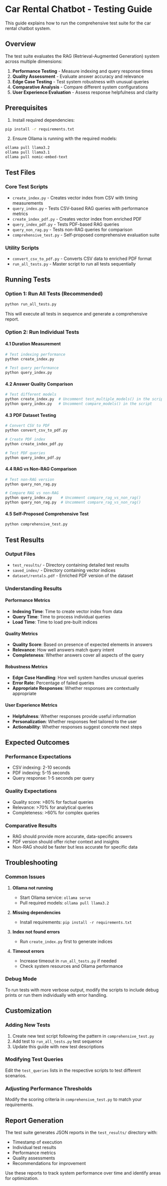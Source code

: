 # Car Rental Chatbot - Testing Guide

This guide explains how to run the comprehensive test suite for the car rental chatbot system.

## Overview

The test suite evaluates the RAG (Retrieval-Augmented Generation) system across multiple dimensions:

1. **Performance Testing** - Measure indexing and query response times
2. **Quality Assessment** - Evaluate answer accuracy and relevance
3. **Edge Case Testing** - Test system robustness with unusual queries
4. **Comparative Analysis** - Compare different system configurations
5. **User Experience Evaluation** - Assess response helpfulness and clarity

## Prerequisites

1. Install required dependencies:
```bash
pip install -r requirements.txt
```

2. Ensure Ollama is running with the required models:
```bash
ollama pull llama3.2
ollama pull llama3.1
ollama pull nomic-embed-text
```

## Test Files

### Core Test Scripts

- `create_index.py` - Creates vector index from CSV with timing measurements
- `query_index.py` - Tests CSV-based RAG queries with performance metrics
- `create_index_pdf.py` - Creates vector index from enriched PDF
- `query_index_pdf.py` - Tests PDF-based RAG queries
- `query_non_rag.py` - Tests non-RAG queries for comparison
- `comprehensive_test.py` - Self-proposed comprehensive evaluation suite

### Utility Scripts

- `convert_csv_to_pdf.py` - Converts CSV data to enriched PDF format
- `run_all_tests.py` - Master script to run all tests sequentially

## Running Tests

### Option 1: Run All Tests (Recommended)

```bash
python run_all_tests.py
```

This will execute all tests in sequence and generate a comprehensive report.

### Option 2: Run Individual Tests

#### 4.1 Duration Measurement
```bash
# Test indexing performance
python create_index.py

# Test query performance
python query_index.py
```

#### 4.2 Answer Quality Comparison
```bash
# Test different models
python create_index.py  # Uncomment test_multiple_models() in the script
python query_index.py   # Uncomment compare_models() in the script
```

#### 4.3 PDF Dataset Testing
```bash
# Convert CSV to PDF
python convert_csv_to_pdf.py

# Create PDF index
python create_index_pdf.py

# Test PDF queries
python query_index_pdf.py
```

#### 4.4 RAG vs Non-RAG Comparison
```bash
# Test non-RAG version
python query_non_rag.py

# Compare RAG vs non-RAG
python query_index.py    # Uncomment compare_rag_vs_non_rag()
python query_non_rag.py  # Uncomment compare_rag_vs_non_rag()
```

#### 4.5 Self-Proposed Comprehensive Test
```bash
python comprehensive_test.py
```

## Test Results

### Output Files

- `test_results/` - Directory containing detailed test results
- `saved_index/` - Directory containing vector indices
- `dataset/rentals.pdf` - Enriched PDF version of the dataset

### Understanding Results

#### Performance Metrics
- **Indexing Time**: Time to create vector index from data
- **Query Time**: Time to process individual queries
- **Load Time**: Time to load pre-built indices

#### Quality Metrics
- **Quality Score**: Based on presence of expected elements in answers
- **Relevance**: How well answers match query intent
- **Completeness**: Whether answers cover all aspects of the query

#### Robustness Metrics
- **Edge Case Handling**: How well system handles unusual queries
- **Error Rate**: Percentage of failed queries
- **Appropriate Responses**: Whether responses are contextually appropriate

#### User Experience Metrics
- **Helpfulness**: Whether responses provide useful information
- **Personalization**: Whether responses feel tailored to the user
- **Actionability**: Whether responses suggest concrete next steps

## Expected Outcomes

### Performance Expectations
- CSV indexing: 2-10 seconds
- PDF indexing: 5-15 seconds
- Query response: 1-5 seconds per query

### Quality Expectations
- Quality score: >80% for factual queries
- Relevance: >70% for analytical queries
- Completeness: >60% for complex queries

### Comparative Results
- RAG should provide more accurate, data-specific answers
- PDF version should offer richer context and insights
- Non-RAG should be faster but less accurate for specific data

## Troubleshooting

### Common Issues

1. **Ollama not running**
   - Start Ollama service: `ollama serve`
   - Pull required models: `ollama pull llama3.2`

2. **Missing dependencies**
   - Install requirements: `pip install -r requirements.txt`

3. **Index not found errors**
   - Run `create_index.py` first to generate indices

4. **Timeout errors**
   - Increase timeout in `run_all_tests.py` if needed
   - Check system resources and Ollama performance

### Debug Mode

To run tests with more verbose output, modify the scripts to include debug prints or run them individually with error handling.

## Customization

### Adding New Tests

1. Create new test script following the pattern in `comprehensive_test.py`
2. Add test to `run_all_tests.py` test sequence
3. Update this guide with new test descriptions

### Modifying Test Queries

Edit the `test_queries` lists in the respective scripts to test different scenarios.

### Adjusting Performance Thresholds

Modify the scoring criteria in `comprehensive_test.py` to match your requirements.

## Report Generation

The test suite generates JSON reports in the `test_results/` directory with:
- Timestamp of execution
- Individual test results
- Performance metrics
- Quality assessments
- Recommendations for improvement

Use these reports to track system performance over time and identify areas for optimization.
